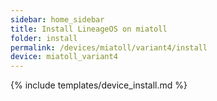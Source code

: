 ```yaml
---
sidebar: home_sidebar
title: Install LineageOS on miatoll
folder: install
permalink: /devices/miatoll/variant4/install
device: miatoll_variant4
---
```

{% include templates/device_install.md %}
